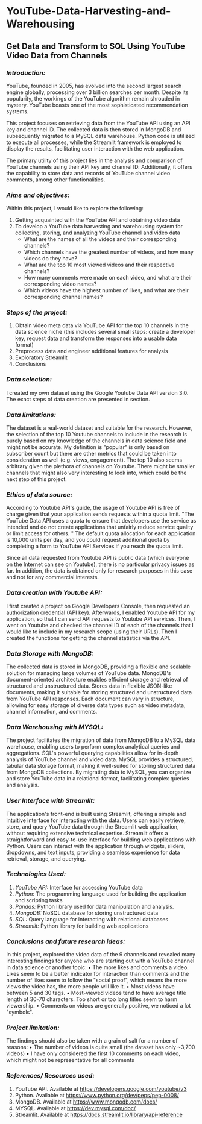 # YouTube-Data-Harvesting-and-Warehousing

## Get Data and Transform to SQL Using YouTube Video Data from Channels


### *Introduction:*

YouTube, founded in 2005, has evolved into the second largest search engine globally, processing over 3 billion searches per month. Despite its popularity, the workings of the YouTube algorithm remain shrouded in mystery. YouTube boasts one of the most sophisticated recommendation systems.

This project focuses on retrieving data from the YouTube API using an API key and channel ID. The collected data is then stored in MongoDB and subsequently migrated to a MySQL data warehouse. Python code is utilized to execute all processes, while the Streamlit framework is employed to display the results, facilitating user interaction with the web application.

The primary utility of this project lies in the analysis and comparison of YouTube channels using their API key and channel ID. Additionally, it offers the capability to store data and records of YouTube channel video comments, among other functionalities.


### *Aims and objectives:*

Within this project, I would like to explore the following:

1. Getting acquainted with the YouTube API and obtaining video data
2. To develop a YouTube data harvesting and warehousing system for collecting, storing, and analyzing YouTube channel and video data
    - What are the names of all the videos and their corresponding channels?
    - Which channels have the greatest number of videos, and how many videos do they have?
    -	What are the top 10 most viewed videos and their respective channels?
    -	How many comments were made on each video, and what are their corresponding video names?
    -	Which videos have the highest number of likes, and what are their corresponding channel names?



### *Steps of the project:*

1.	Obtain video meta data via YouTube API for the top 10 channels in the data science niche (this includes several small steps: create a developer key, request data and transform the responses into a usable data format)
2.	Preprocess data and engineer additional features for analysis
3.	Exploratory Streamlit
4.	Conclusions
   

### *Data selection:*

I created my own dataset using the Google Youtube Data API version 3.0. The exact steps of data creation are presented in section.


### *Data limitations:*

The dataset is a real-world dataset and suitable for the research. However, the selection of the top 10 Youtube channels to include in the research is purely based on my knowledge of the channels in data science field and might not be accurate. My definition is "popular" is only based on subscriber count but there are other metrics that could be taken into consideration as well (e.g. views, engagement). The top 10 also seems arbitrary given the plethora of channels on Youtube. There might be smaller channels that might also very interesting to look into, which could be the next step of this project.


### *Ethics of data source:*

According to Youtube API's guide, the usage of Youtube API is free of charge given that your application sends requests within a quota limit. "The YouTube Data API uses a quota to ensure that developers use the service as intended and do not create applications that unfairly reduce service quality or limit access for others. " The default quota allocation for each application is 10,000 units per day, and you could request additional quota by completing a form to YouTube API Services if you reach the quota limit.

Since all data requested from Youtube API is public data (which everyone on the Internet can see on Youtube), there is no particular privacy issues as far. In addition, the data is obtained only for research purposes in this case and not for any commercial interests.


### *Data creation with Youtube API:*

I first created a project on Google Developers Console, then requested an authorization credential (API key). Afterwards, I enabled Youtube API for my application, so that I can send API requests to Youtube API services. Then, I went on Youtube and checked the channel ID of each of the channels that I would like to include in my research scope (using their URLs). Then I created the functions for getting the channel statistics via the API.


### *Data Storage with MongoDB:*

The collected data is stored in MongoDB, providing a flexible and scalable solution for managing large volumes of YouTube data. MongoDB's document-oriented architecture enables efficient storage and retrieval of structured and unstructured data. Stores data in flexible JSON-like documents, making it suitable for storing structured and unstructured data from YouTube API responses. Each document can vary in structure, allowing for easy storage of diverse data types such as video metadata, channel information, and comments.


### *Data Warehousing with MYSQL:*

The project facilitates the migration of data from MongoDB to a MySQL data warehouse, enabling users to perform complex analytical queries and aggregations. SQL's powerful querying capabilities allow for in-depth analysis of YouTube channel and video data. MySQL provides a structured, tabular data storage format, making it well-suited for storing structured data from MongoDB collections. By migrating data to MySQL, you can organize and store YouTube data in a relational format, facilitating complex queries and analysis.


### *User Interface with Streamlit:*

The application's front-end is built using Streamlit, offering a simple and intuitive interface for interacting with the data. Users can easily retrieve, store, and query YouTube data through the Streamlit web application, without requiring extensive technical expertise. Streamlit offers a straightforward and easy-to-use interface for building web applications with Python. Users can interact with the application through widgets, sliders, dropdowns, and text inputs, providing a seamless experience for data retrieval, storage, and querying.


### *Technologies Used:*

1. *YouTube API:* Interface for accessing YouTube data
2. *Python:* The programming language used for building the application and scripting tasks
3. *Pandas:* Python library used for data manipulation and analysis.
4. *MongoDB:* NoSQL database for storing unstructured data
5. *SQL:* Query language for interacting with relational databases
6. *Streamlit:* Python library for building web applications


### *Conclusions and future research ideas:*

In this project, explored the video data of the 9 channels and revealed many interesting findings for anyone who are starting out with a YouTube channel in data science or another topic:
  •	The more likes and comments a video. Likes seem to be a better indicator for interaction than comments and the number of likes seem to follow the "social proof", which means the more views the video has, the      more people will like it.
  •	Most videos have between 5 and 30 tags.
  •	Most-viewed videos tend to have average title length of 30-70 characters. Too short or too long titles seem to harm viewership.
  •	Comments on videos are generally positive, we noticed a lot "symbols".


### *Project limitation:*

The findings should also be taken with a grain of salt for a number of reasons:
  •	The number of videos is quite small (the dataset has only ~3,700 videos)
  •	I have only considered the first 10 comments on each video, which might not be representative for all comments


### *References/ Resources used:*

1.  YouTube API. Available at https://developers.google.com/youtube/v3
2.  Python. Available at https://www.python.org/dev/peps/pep-0008/
3.  MongoDB. Available at https://www.mongodb.com/docs/
4.  MYSQL. Available at https://dev.mysql.com/doc/
5.  Streamlit. Available at https://docs.streamlit.io/library/api-reference

